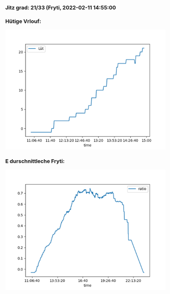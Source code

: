 ### Jitz grad: 21/33 (Fryti, 2022-02-11 14:55:00

### Hütige Vrlouf:
![Graph](Today.png)

### E durschnittleche Fryti:
![Graph](Fryti.png)